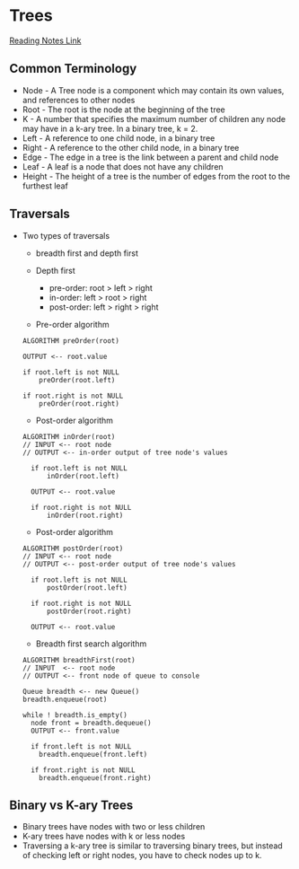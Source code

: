 # Trees
[Reading Notes Link](https://codefellows.github.io/common_curriculum/data_structures_and_algorithms/Code_401/class-15/resources/Trees.html)

## Common Terminology
- Node - A Tree node is a component which may contain its own values, and references to other nodes
- Root - The root is the node at the beginning of the tree
- K - A number that specifies the maximum number of children any node may have in a k-ary tree. In a binary tree, k = 2.
- Left - A reference to one child node, in a binary tree
- Right - A reference to the other child node, in a binary tree
- Edge - The edge in a tree is the link between a parent and child node
- Leaf - A leaf is a node that does not have any children
- Height - The height of a tree is the number of edges from the root to the furthest leaf

## Traversals
- Two types of traversals
  - breadth first and depth first
  - Depth first
    - pre-order: root > left > right
    - in-order: left > root > right
    - post-order: left > right > right

  - Pre-order algorithm
  ```
  ALGORITHM preOrder(root)

  OUTPUT <-- root.value

  if root.left is not NULL
      preOrder(root.left)

  if root.right is not NULL
      preOrder(root.right)
  ```

  - Post-order algorithm 
  ```
  ALGORITHM inOrder(root)
  // INPUT <-- root node
  // OUTPUT <-- in-order output of tree node's values

    if root.left is not NULL
        inOrder(root.left)

    OUTPUT <-- root.value

    if root.right is not NULL
        inOrder(root.right)
  ```

  - Post-order algorithm
  ```
  ALGORITHM postOrder(root)
  // INPUT <-- root node
  // OUTPUT <-- post-order output of tree node's values

    if root.left is not NULL
        postOrder(root.left)

    if root.right is not NULL
        postOrder(root.right)

    OUTPUT <-- root.value
  ```

  - Breadth first search algorithm
  ```
  ALGORITHM breadthFirst(root)
  // INPUT  <-- root node
  // OUTPUT <-- front node of queue to console

  Queue breadth <-- new Queue()
  breadth.enqueue(root)

  while ! breadth.is_empty()
    node front = breadth.dequeue()
    OUTPUT <-- front.value

    if front.left is not NULL
      breadth.enqueue(front.left)

    if front.right is not NULL
      breadth.enqueue(front.right)
  ```

## Binary vs K-ary Trees
- Binary trees have nodes with two or less children
- K-ary trees have nodes with k or less nodes
- Traversing a k-ary tree is similar to traversing binary trees, but instead of checking left or right nodes, you have to check nodes up to k.
